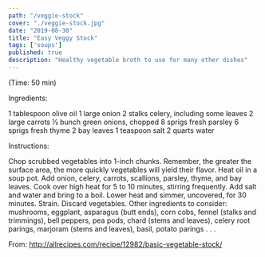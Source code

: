```yaml
---
path: "/veggie-stock"
cover: "./veggie-stock.jpg"
date: "2019-08-30"
title: "Easy Veggy Stock"
tags: ['soups']
published: true
description: "Healthy vegetable broth to use for many other dishes"
---
```


(Time: 50 min) 

Ingredients:

1 tablespoon olive oil
1 large onion
2 stalks celery, including some leaves
2 large carrots
½  bunch green onions, chopped
8 sprigs fresh parsley
6 sprigs fresh thyme
2 bay leaves
1 teaspoon salt
2 quarts water

Instructions:

Chop scrubbed vegetables into 1-inch chunks. Remember, the greater the surface area, the more quickly vegetables will yield their flavor.
Heat oil in a soup pot. Add onion, celery, carrots, scallions, parsley, thyme, and bay leaves. Cook over high heat for 5 to 10 minutes, stirring frequently.
Add salt and water and bring to a boil. Lower heat and simmer, uncovered, for 30 minutes. Strain. Discard vegetables.
Other ingredients to consider: mushrooms, eggplant, asparagus (butt ends), corn cobs, fennel (stalks and trimmings), bell peppers, pea pods, chard (stems and leaves), celery root parings, marjoram (stems and leaves), basil, potato parings . . . 

From: http://allrecipes.com/recipe/12982/basic-vegetable-stock/

